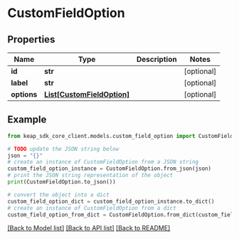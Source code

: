 # CustomFieldOption


## Properties

Name | Type | Description | Notes
------------ | ------------- | ------------- | -------------
**id** | **str** |  | [optional] 
**label** | **str** |  | [optional] 
**options** | [**List[CustomFieldOption]**](CustomFieldOption.md) |  | [optional] 

## Example

```python
from keap_sdk_core_client.models.custom_field_option import CustomFieldOption

# TODO update the JSON string below
json = "{}"
# create an instance of CustomFieldOption from a JSON string
custom_field_option_instance = CustomFieldOption.from_json(json)
# print the JSON string representation of the object
print(CustomFieldOption.to_json())

# convert the object into a dict
custom_field_option_dict = custom_field_option_instance.to_dict()
# create an instance of CustomFieldOption from a dict
custom_field_option_from_dict = CustomFieldOption.from_dict(custom_field_option_dict)
```
[[Back to Model list]](../README.md#documentation-for-models) [[Back to API list]](../README.md#documentation-for-api-endpoints) [[Back to README]](../README.md)


